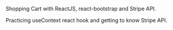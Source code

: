Shopping Cart with ReactJS, react-bootstrap and Stripe API. 

Practicing useContext react hook and getting to know Stripe API.
